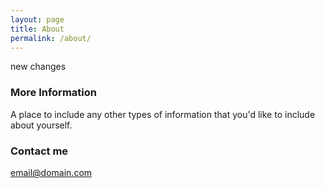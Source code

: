 ```yaml
---
layout: page
title: About
permalink: /about/
---
```


new changes

### More Information

A place to include any other types of information that you'd like to include about yourself.

### Contact me

[email@domain.com](mailto:email@domain.com)
